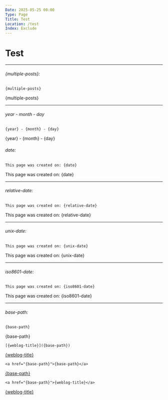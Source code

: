 ```yaml
---
Date: 2025-05-25 00:00
Type: Page
Title: Test
Location: /test
Index: Exclude
---
```


# Test

---

###### \{multiple-posts\}:

```
{multiple-posts}
```

{multiple-posts}

---

###### year - month - day

```
{year} - {month} - {day}
```

{year} - {month} - {day}

###### date:

```
This page was created on: {date}
```

This page was created on: {date}

---

###### relative-date:

```
This page was created on: {relative-date}
```

This page was created on: {relative-date}

---

###### unix-date:

```
This page was created on: {unix-date}
```

This page was created on: {unix-date}

----

###### iso8601-date:

```
This page was created on: {iso8601-date}
```

This page was created on: {iso8601-date}

---

###### base-path:

```
{base-path}
```

{base-path}

```
[{weblog-title}]({base-path})
```

[{weblog-title}]({base-path})

```
<a href="{base-path}">{base-path}</a>
```
<a href="{base-path}">{base-path}</a>

```
<a href="{base-path}">{weblog-title}</a>
```
<a href="{base-path}">{weblog-title}</a>
